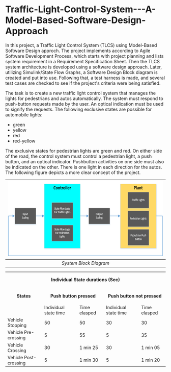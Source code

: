 # Traffic-Light-Control-System---A-Model-Based-Software-Design-Approach
In this project, a Traffic Light Control System (TLCS) using Model-Based Software Design approch. The project implements according to Agile Software Development Process, which starts with project planning and lists system requirement in a Requirement Specification Sheet. Then the TLCS system architecture is developed using a software design approach. Later, utilizing Simulink/State Flow Graphs, a Software Design Block diagram is created and put into use. Following that, a test harness is made, and several test cases are checked to see if the project's criteria were being satisfied.

The task is to create a new traffic light control system that manages the lights for pedestrians and autos automatically. The system must respond to push-button requests made by the user. An optical indication must be used to signify the requests. The following exclusive states are possible for automobile lights:

- green
- yellow
- red
- red-yellow

The exclusive states for pedestrian lights are green and red. On either side of the road, the control system must control a pedestrian light, a push button, and an optical indicator. Pushbutton activities on one side must also be indicated on the other. There is one light in each direction for the autos. The following figure depicts a more clear concept of the project.

 | <img src="./Images/System Block Diagram.PNG"> |
 |:--:| 
 | *System Block Diagram* |

<table>
  
   <tr>
    <td colspan="5"><p align="center"><strong>Individual State durations (Sec) </strong></p> </td>
  </tr>
  
  <tr>
    <td rowspan="1"><p align="center"><b> States </p></b></td>
    <td colspan="2"><p align="center"><b> Push button pressed </p></b> </td>
    <td colspan="2"><p align="center"><b> Push button not pressed </p></b></td>
  </tr>
  
  <tr>
    <td></td>
    <td>Individual state time</td>
    <td>Time elasped</td>
    <td>Individual state time</td>
    <td>Time elasped</td>
  </tr>
  
  
   <tr>
    <td>Vehicle Stopping</td>
    <td>50</td>
    <td>50</td>
    <td>30</td>
    <td>30</td>
  </tr>
     <tr>
    <td>Vehicle Pre-crossing</td>
    <td>5</td>
    <td>55</td>
    <td>5</td>
    <td>35</td>
  </tr>
     <tr>
    <td>Vehicle Crossing</td>
    <td>30</td>
    <td>1 min 25</td>
    <td>30</td>
    <td>1 min 05</td>
  </tr>
     <tr>
    <td>Vehicle Post-crossing</td>
    <td>5</td>
    <td>1 min 30</td>
    <td>5</td>
    <td>1 min 20</td>
  </tr>
</table>
